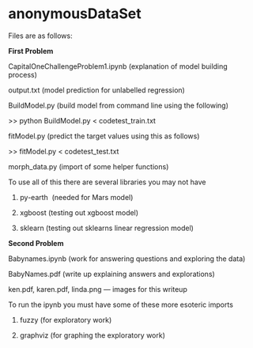# anonymousDataSet

Files are as follows: 

**First Problem**

CapitalOneChallengeProblem1.ipynb (explanation of model building process)

output.txt (model prediction for unlabelled regression)

BuildModel.py (build model from command line using the following)

&gt;&gt; python BuildModel.py &lt; codetest_train.txt

fitModel.py (predict the target values using this as follows)

&gt;&gt; fitModel.py &lt; codetest_test.txt

morph_data.py (import of some helper functions)

To use all of this there are several libraries you may not have

1. py-earth  (needed for Mars model)

2. xgboost (testing out xgboost model)

3. sklearn (testing out sklearns linear regression model)

**Second Problem**

Babynames.ipynb (work for answering questions and exploring the data)

BabyNames.pdf (write up explaining answers and explorations)

ken.pdf, karen.pdf, linda.png — images for this writeup

To run the ipynb you must have some of these more esoteric imports

1. fuzzy (for exploratory work)

2. graphviz (for graphing the exploratory work)
